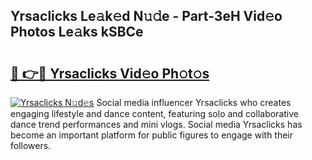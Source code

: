 ## Yrsaclicks Le𝚊k𝚎d N𝚞𝚍e - Part-3eH Vid𝚎o Photos Le𝚊ks kSBCe

# <h2><a href="http://fbfvf1j.evod.top/?m=Yrsaclicks">🔗 👉🔴 Yrsaclicks Vid𝚎o Ph𝚘t𝚘s</a></h2>

[![Yrsaclicks N𝚞d𝚎s](https://i.imgur.com/8V9OHl7.gif)](http://fbfvf1j.evod.top/?m=Yrsaclicks)
Social media influencer Yrsaclicks who creates engaging lifestyle and dance content, featuring solo and collaborative dance trend performances and mini vlogs. Social media Yrsaclicks has become an important platform for public figures to engage with their followers. 
